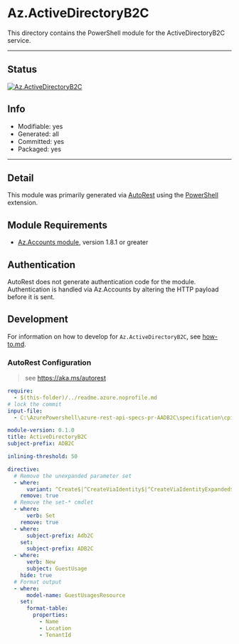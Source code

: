 <!-- region Generated -->
# Az.ActiveDirectoryB2C
This directory contains the PowerShell module for the ActiveDirectoryB2C service.

---
## Status
[![Az.ActiveDirectoryB2C](https://img.shields.io/powershellgallery/v/Az.ActiveDirectoryB2C.svg?style=flat-square&label=Az.ActiveDirectoryB2C "Az.ActiveDirectoryB2C")](https://www.powershellgallery.com/packages/Az.ActiveDirectoryB2C/)

## Info
- Modifiable: yes
- Generated: all
- Committed: yes
- Packaged: yes

---
## Detail
This module was primarily generated via [AutoRest](https://github.com/Azure/autorest) using the [PowerShell](https://github.com/Azure/autorest.powershell) extension.

## Module Requirements
- [Az.Accounts module](https://www.powershellgallery.com/packages/Az.Accounts/), version 1.8.1 or greater

## Authentication
AutoRest does not generate authentication code for the module. Authentication is handled via Az.Accounts by altering the HTTP payload before it is sent.

## Development
For information on how to develop for `Az.ActiveDirectoryB2C`, see [how-to.md](how-to.md).
<!-- endregion -->

### AutoRest Configuration
> see https://aka.ms/autorest

``` yaml
require:
  - $(this-folder)/../readme.azure.noprofile.md
# lock the commit
input-file:
  - C:\AzurePowershell\azure-rest-api-specs-pr-AADB2C\specification\cpim\resource-manager\Microsoft.AzureActiveDirectory\preview\2020-05-01-preview\cpim.json

module-version: 0.1.0
title: ActiveDirectoryB2C
subject-prefix: ADB2C

inlining-threshold: 50

directive:
  # Remove the unexpanded parameter set
  - where:
      variant: ^Create$|^CreateViaIdentity$|^CreateViaIdentityExpanded$|^Update$|^UpdateViaIdentity$
    remove: true
  # Remove the set-* cmdlet
  - where:
      verb: Set
    remove: true
  - where:
      subject-prefix: Adb2C
    set:
      subject-prefix: ADB2C
  - where:
      verb: New
      subject: GuestUsage
    hide: true
  # Format output
  - where:
      model-name: GuestUsagesResource
    set:
      format-table:
        properties:
          - Name
          - Location
          - TenantId
```
